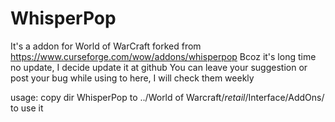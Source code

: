 # WhisperPop

It's a addon for World of WarCraft forked from https://www.curseforge.com/wow/addons/whisperpop
Bcoz it's long time no update, I decide update it at github
You can leave your suggestion or post your bug while using to here, I will check them weekly

usage: copy dir WhisperPop to ../World of Warcraft/_retail_/Interface/AddOns/ to use it
